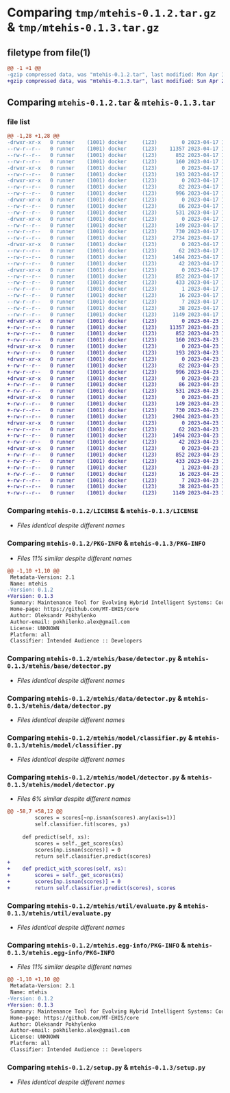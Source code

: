 # Comparing `tmp/mtehis-0.1.2.tar.gz` & `tmp/mtehis-0.1.3.tar.gz`

## filetype from file(1)

```diff
@@ -1 +1 @@
-gzip compressed data, was "mtehis-0.1.2.tar", last modified: Mon Apr 17 13:45:38 2023, max compression
+gzip compressed data, was "mtehis-0.1.3.tar", last modified: Sun Apr 23 13:32:31 2023, max compression
```

## Comparing `mtehis-0.1.2.tar` & `mtehis-0.1.3.tar`

### file list

```diff
@@ -1,28 +1,28 @@
-drwxr-xr-x   0 runner    (1001) docker     (123)        0 2023-04-17 13:45:38.221960 mtehis-0.1.2/
--rw-r--r--   0 runner    (1001) docker     (123)    11357 2023-04-17 13:45:24.000000 mtehis-0.1.2/LICENSE
--rw-r--r--   0 runner    (1001) docker     (123)      852 2023-04-17 13:45:38.221960 mtehis-0.1.2/PKG-INFO
--rw-r--r--   0 runner    (1001) docker     (123)      160 2023-04-17 13:45:24.000000 mtehis-0.1.2/README.md
-drwxr-xr-x   0 runner    (1001) docker     (123)        0 2023-04-17 13:45:38.221960 mtehis-0.1.2/mtehis/
--rw-r--r--   0 runner    (1001) docker     (123)      193 2023-04-17 13:45:24.000000 mtehis-0.1.2/mtehis/__init__.py
-drwxr-xr-x   0 runner    (1001) docker     (123)        0 2023-04-17 13:45:38.221960 mtehis-0.1.2/mtehis/base/
--rw-r--r--   0 runner    (1001) docker     (123)       82 2023-04-17 13:45:24.000000 mtehis-0.1.2/mtehis/base/__init__.py
--rw-r--r--   0 runner    (1001) docker     (123)      996 2023-04-17 13:45:24.000000 mtehis-0.1.2/mtehis/base/detector.py
-drwxr-xr-x   0 runner    (1001) docker     (123)        0 2023-04-17 13:45:38.221960 mtehis-0.1.2/mtehis/data/
--rw-r--r--   0 runner    (1001) docker     (123)       86 2023-04-17 13:45:24.000000 mtehis-0.1.2/mtehis/data/__init__.py
--rw-r--r--   0 runner    (1001) docker     (123)      531 2023-04-17 13:45:24.000000 mtehis-0.1.2/mtehis/data/detector.py
-drwxr-xr-x   0 runner    (1001) docker     (123)        0 2023-04-17 13:45:38.221960 mtehis-0.1.2/mtehis/model/
--rw-r--r--   0 runner    (1001) docker     (123)      149 2023-04-17 13:45:24.000000 mtehis-0.1.2/mtehis/model/__init__.py
--rw-r--r--   0 runner    (1001) docker     (123)      730 2023-04-17 13:45:24.000000 mtehis-0.1.2/mtehis/model/classifier.py
--rw-r--r--   0 runner    (1001) docker     (123)     2734 2023-04-17 13:45:24.000000 mtehis-0.1.2/mtehis/model/detector.py
-drwxr-xr-x   0 runner    (1001) docker     (123)        0 2023-04-17 13:45:38.221960 mtehis-0.1.2/mtehis/util/
--rw-r--r--   0 runner    (1001) docker     (123)       62 2023-04-17 13:45:24.000000 mtehis-0.1.2/mtehis/util/__init__.py
--rw-r--r--   0 runner    (1001) docker     (123)     1494 2023-04-17 13:45:24.000000 mtehis-0.1.2/mtehis/util/evaluate.py
--rw-r--r--   0 runner    (1001) docker     (123)       42 2023-04-17 13:45:24.000000 mtehis-0.1.2/mtehis/version.py
-drwxr-xr-x   0 runner    (1001) docker     (123)        0 2023-04-17 13:45:38.221960 mtehis-0.1.2/mtehis.egg-info/
--rw-r--r--   0 runner    (1001) docker     (123)      852 2023-04-17 13:45:38.000000 mtehis-0.1.2/mtehis.egg-info/PKG-INFO
--rw-r--r--   0 runner    (1001) docker     (123)      433 2023-04-17 13:45:38.000000 mtehis-0.1.2/mtehis.egg-info/SOURCES.txt
--rw-r--r--   0 runner    (1001) docker     (123)        1 2023-04-17 13:45:38.000000 mtehis-0.1.2/mtehis.egg-info/dependency_links.txt
--rw-r--r--   0 runner    (1001) docker     (123)       16 2023-04-17 13:45:38.000000 mtehis-0.1.2/mtehis.egg-info/requires.txt
--rw-r--r--   0 runner    (1001) docker     (123)        7 2023-04-17 13:45:38.000000 mtehis-0.1.2/mtehis.egg-info/top_level.txt
--rw-r--r--   0 runner    (1001) docker     (123)       38 2023-04-17 13:45:38.221960 mtehis-0.1.2/setup.cfg
--rw-r--r--   0 runner    (1001) docker     (123)     1149 2023-04-17 13:45:24.000000 mtehis-0.1.2/setup.py
+drwxr-xr-x   0 runner    (1001) docker     (123)        0 2023-04-23 13:32:31.389829 mtehis-0.1.3/
+-rw-r--r--   0 runner    (1001) docker     (123)    11357 2023-04-23 13:32:15.000000 mtehis-0.1.3/LICENSE
+-rw-r--r--   0 runner    (1001) docker     (123)      852 2023-04-23 13:32:31.389829 mtehis-0.1.3/PKG-INFO
+-rw-r--r--   0 runner    (1001) docker     (123)      160 2023-04-23 13:32:15.000000 mtehis-0.1.3/README.md
+drwxr-xr-x   0 runner    (1001) docker     (123)        0 2023-04-23 13:32:31.381829 mtehis-0.1.3/mtehis/
+-rw-r--r--   0 runner    (1001) docker     (123)      193 2023-04-23 13:32:15.000000 mtehis-0.1.3/mtehis/__init__.py
+drwxr-xr-x   0 runner    (1001) docker     (123)        0 2023-04-23 13:32:31.385829 mtehis-0.1.3/mtehis/base/
+-rw-r--r--   0 runner    (1001) docker     (123)       82 2023-04-23 13:32:15.000000 mtehis-0.1.3/mtehis/base/__init__.py
+-rw-r--r--   0 runner    (1001) docker     (123)      996 2023-04-23 13:32:15.000000 mtehis-0.1.3/mtehis/base/detector.py
+drwxr-xr-x   0 runner    (1001) docker     (123)        0 2023-04-23 13:32:31.385829 mtehis-0.1.3/mtehis/data/
+-rw-r--r--   0 runner    (1001) docker     (123)       86 2023-04-23 13:32:15.000000 mtehis-0.1.3/mtehis/data/__init__.py
+-rw-r--r--   0 runner    (1001) docker     (123)      531 2023-04-23 13:32:15.000000 mtehis-0.1.3/mtehis/data/detector.py
+drwxr-xr-x   0 runner    (1001) docker     (123)        0 2023-04-23 13:32:31.385829 mtehis-0.1.3/mtehis/model/
+-rw-r--r--   0 runner    (1001) docker     (123)      149 2023-04-23 13:32:15.000000 mtehis-0.1.3/mtehis/model/__init__.py
+-rw-r--r--   0 runner    (1001) docker     (123)      730 2023-04-23 13:32:15.000000 mtehis-0.1.3/mtehis/model/classifier.py
+-rw-r--r--   0 runner    (1001) docker     (123)     2904 2023-04-23 13:32:15.000000 mtehis-0.1.3/mtehis/model/detector.py
+drwxr-xr-x   0 runner    (1001) docker     (123)        0 2023-04-23 13:32:31.385829 mtehis-0.1.3/mtehis/util/
+-rw-r--r--   0 runner    (1001) docker     (123)       62 2023-04-23 13:32:15.000000 mtehis-0.1.3/mtehis/util/__init__.py
+-rw-r--r--   0 runner    (1001) docker     (123)     1494 2023-04-23 13:32:15.000000 mtehis-0.1.3/mtehis/util/evaluate.py
+-rw-r--r--   0 runner    (1001) docker     (123)       42 2023-04-23 13:32:15.000000 mtehis-0.1.3/mtehis/version.py
+drwxr-xr-x   0 runner    (1001) docker     (123)        0 2023-04-23 13:32:31.385829 mtehis-0.1.3/mtehis.egg-info/
+-rw-r--r--   0 runner    (1001) docker     (123)      852 2023-04-23 13:32:31.000000 mtehis-0.1.3/mtehis.egg-info/PKG-INFO
+-rw-r--r--   0 runner    (1001) docker     (123)      433 2023-04-23 13:32:31.000000 mtehis-0.1.3/mtehis.egg-info/SOURCES.txt
+-rw-r--r--   0 runner    (1001) docker     (123)        1 2023-04-23 13:32:31.000000 mtehis-0.1.3/mtehis.egg-info/dependency_links.txt
+-rw-r--r--   0 runner    (1001) docker     (123)       16 2023-04-23 13:32:31.000000 mtehis-0.1.3/mtehis.egg-info/requires.txt
+-rw-r--r--   0 runner    (1001) docker     (123)        7 2023-04-23 13:32:31.000000 mtehis-0.1.3/mtehis.egg-info/top_level.txt
+-rw-r--r--   0 runner    (1001) docker     (123)       38 2023-04-23 13:32:31.389829 mtehis-0.1.3/setup.cfg
+-rw-r--r--   0 runner    (1001) docker     (123)     1149 2023-04-23 13:32:15.000000 mtehis-0.1.3/setup.py
```

### Comparing `mtehis-0.1.2/LICENSE` & `mtehis-0.1.3/LICENSE`

 * *Files identical despite different names*

### Comparing `mtehis-0.1.2/PKG-INFO` & `mtehis-0.1.3/PKG-INFO`

 * *Files 11% similar despite different names*

```diff
@@ -1,10 +1,10 @@
 Metadata-Version: 2.1
 Name: mtehis
-Version: 0.1.2
+Version: 0.1.3
 Summary: Maintenance Tool for Evolving Hybrid Intelligent Systems: Core Package.
 Home-page: https://github.com/MT-EHIS/core
 Author: Oleksandr Pokhylenko
 Author-email: pokhilenko.alex@gmail.com
 License: UNKNOWN
 Platform: all
 Classifier: Intended Audience :: Developers
```

### Comparing `mtehis-0.1.2/mtehis/base/detector.py` & `mtehis-0.1.3/mtehis/base/detector.py`

 * *Files identical despite different names*

### Comparing `mtehis-0.1.2/mtehis/data/detector.py` & `mtehis-0.1.3/mtehis/data/detector.py`

 * *Files identical despite different names*

### Comparing `mtehis-0.1.2/mtehis/model/classifier.py` & `mtehis-0.1.3/mtehis/model/classifier.py`

 * *Files identical despite different names*

### Comparing `mtehis-0.1.2/mtehis/model/detector.py` & `mtehis-0.1.3/mtehis/model/detector.py`

 * *Files 6% similar despite different names*

```diff
@@ -58,7 +58,12 @@
         scores = scores[~np.isnan(scores).any(axis=1)]
         self.classifier.fit(scores, ys)
 
     def predict(self, xs):
         scores = self._get_scores(xs)
         scores[np.isnan(scores)] = 0
         return self.classifier.predict(scores)
+
+    def predict_with_scores(self, xs):
+        scores = self._get_scores(xs)
+        scores[np.isnan(scores)] = 0
+        return self.classifier.predict(scores), scores
```

### Comparing `mtehis-0.1.2/mtehis/util/evaluate.py` & `mtehis-0.1.3/mtehis/util/evaluate.py`

 * *Files identical despite different names*

### Comparing `mtehis-0.1.2/mtehis.egg-info/PKG-INFO` & `mtehis-0.1.3/mtehis.egg-info/PKG-INFO`

 * *Files 11% similar despite different names*

```diff
@@ -1,10 +1,10 @@
 Metadata-Version: 2.1
 Name: mtehis
-Version: 0.1.2
+Version: 0.1.3
 Summary: Maintenance Tool for Evolving Hybrid Intelligent Systems: Core Package.
 Home-page: https://github.com/MT-EHIS/core
 Author: Oleksandr Pokhylenko
 Author-email: pokhilenko.alex@gmail.com
 License: UNKNOWN
 Platform: all
 Classifier: Intended Audience :: Developers
```

### Comparing `mtehis-0.1.2/setup.py` & `mtehis-0.1.3/setup.py`

 * *Files identical despite different names*

